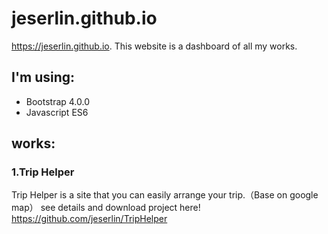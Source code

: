 # jeserlin.github.io
https://jeserlin.github.io.
This website is a dashboard of all my works.

## I'm using:
* Bootstrap 4.0.0
* Javascript ES6

## works:

### 1.Trip Helper
Trip Helper is a site that you can easily arrange your trip.（Base on google map）
see details and download project here!
https://github.com/jeserlin/TripHelper
